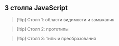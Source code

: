 ## 3 столпа JavaScript

>[!tip] Столп 1: области видимости и замыкания

>[!tip] Столп 2: прототипы

>[!tip] Столп 3: типы и преобразования

